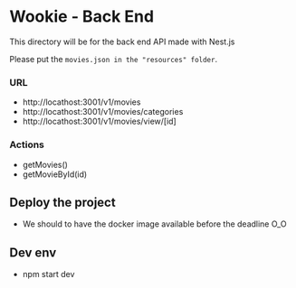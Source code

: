 # Wookie - Back End

This directory will be for the back end API made with Nest.js

Please put the `movies.json in the "resources" folder`.

###  URL

- http://locathost:3001/v1/movies
- http://locathost:3001/v1/movies/categories
- http://locathost:3001/v1/movies/view/[id]

### Actions 

-   getMovies() 
-   getMovieById(id)

## Deploy the project 

* We should to have the docker image available before the deadline O_O

## Dev env

-   npm  start dev
